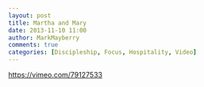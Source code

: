```yaml
---
layout: post
title: Martha and Mary
date: 2013-11-10 11:00
author: MarkMayberry
comments: true
categories: [Discipleship, Focus, Hospitality, Video]
---
```

https://vimeo.com/79127533
